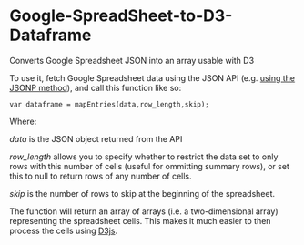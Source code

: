 Google-SpreadSheet-to-D3-Dataframe
==================================

Converts Google Spreadsheet JSON into an array usable with D3

To use it, fetch Google Spreadsheet data using the JSON API (e.g. [using the JSONP method](https://blogs.it.ox.ac.uk/acit-rs-team/2014/10/08/how-to-get-data-out-of-a-google-spreadsheet-using-jsonp/)), and call this function like so:

    var dataframe = mapEntries(data,row_length,skip);

Where:

_data_ is the JSON object returned from the API

_row_length_ allows you to specify whether to restrict the data set to only rows with this number of cells (useful for ommitting summary rows), or set this to null to return rows of any number of cells.

_skip_ is the number of rows to skip at the beginning of the spreadsheet.

The function will return an array of arrays (i.e. a two-dimensional array) representing the spreadsheet cells. This makes it much easier to then process the cells using [D3js](http://d3js.org/).
